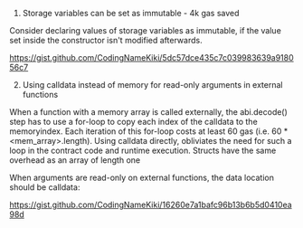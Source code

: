 1. Storage variables can be set as immutable - 4k gas saved

Consider declaring values of storage variables as immutable, if the value set inside the constructor isn't modified afterwards.

https://gist.github.com/CodingNameKiki/5dc57dce435c7c039983639a918056c7

2. Using calldata instead of memory for read-only arguments in external functions

When a function with a memory array is called externally, the abi.decode() step has to use a for-loop to copy each index of the calldata to the memoryindex. Each iteration of this for-loop costs at least 60 gas (i.e. 60 * <mem_array>.length). Using calldata directly, obliviates the need for such a loop in the contract code and runtime execution. Structs have the same overhead as an array of length one

When arguments are read-only on external functions, the data location should be calldata:

https://gist.github.com/CodingNameKiki/16260e7a1bafc96b13b6b5d0410ea98d